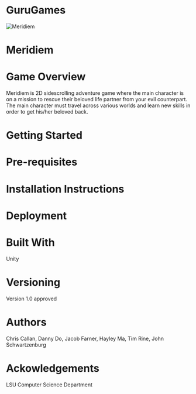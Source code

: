 # GuruGames
![Meridiem](https://github.com/FarnerJacob/Meridiem/blob/master/Guru-logo.png?raw=true "Meridiem")
# Meridiem

# Game Overview
Meridiem is 2D sidescrolling adventure game where the main character is on a mission to rescue their beloved life partner from your evil counterpart. The main character must  travel across various worlds and learn new skills in order to get his/her beloved back.

# Getting Started

# Pre-requisites

# Installation Instructions

# Deployment

# Built With
Unity

# Versioning
Version 1.0  approved

# Authors
Chris Callan, Danny Do, Jacob Farner, Hayley Ma, Tim Rine, John Schwartzenburg

# Ackowledgements
LSU Computer Science Department
